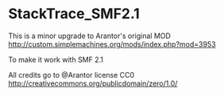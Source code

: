 # StackTrace_SMF2.1

This is a minor upgrade to Arantor's original MOD
http://custom.simplemachines.org/mods/index.php?mod=3953

To make it work with SMF 2.1

All credits go to @Arantor
license CC0 http://creativecommons.org/publicdomain/zero/1.0/
